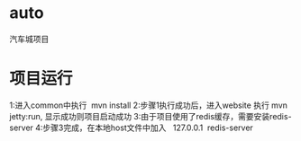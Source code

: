 # auto
汽车城项目

# 项目运行
1:进入common中执行  mvn install
2:步骤1执行成功后，进入website 执行 mvn jetty:run, 显示成功则项目启动成功
3:由于项目使用了redis缓存，需要安装redis-server
4:步骤3完成，在本地host文件中加入   127.0.0.1  redis-server
